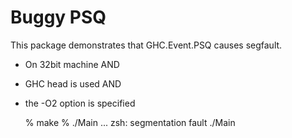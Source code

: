 # Buggy PSQ

This package demonstrates that GHC.Event.PSQ causes segfault. 

* On 32bit machine  AND
* GHC head is used  AND
* the -O2 option is specified


    % make
    % ./Main
    ...
    zsh: segmentation fault  ./Main
